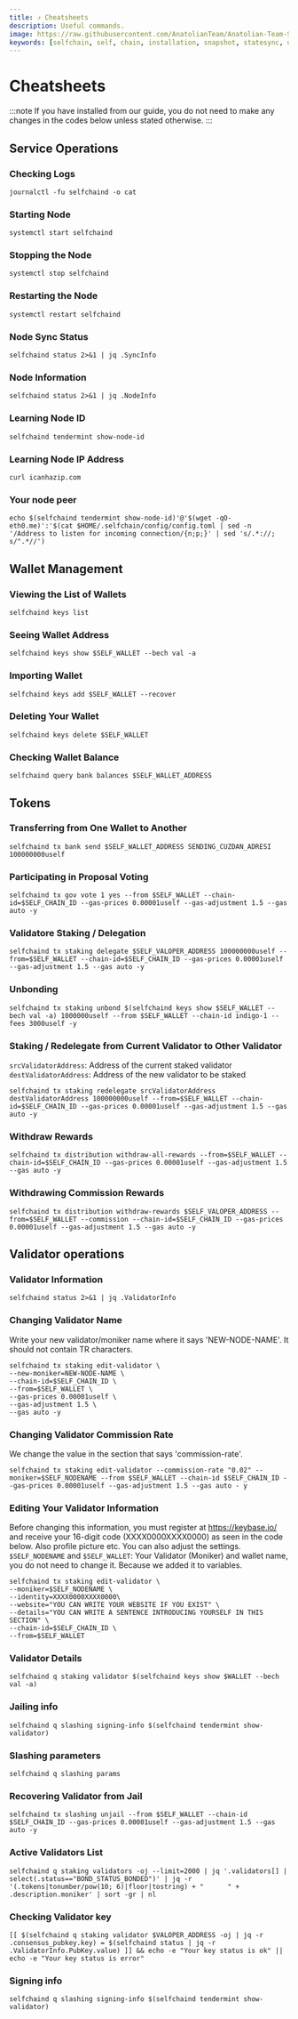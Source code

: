 ```yaml
---
title: ⤴️ Cheatsheets
description: Useful commands.
image: https://raw.githubusercontent.com/AnatolianTeam/Anatolian-Team-Services/main/docs/Testnet/Cosmos-Ecosystem/selfchain/img/SelfChain-Service-Cover.jpg
keywords: [selfchain, self, chain, installation, snapshot, statesync, update]
---
```


# Cheatsheets 
:::note
If you have installed from our guide, you do not need to make any changes in the codes below unless stated otherwise.
:::

## Service Operations

### Checking Logs
```
journalctl -fu selfchaind -o cat
```

### Starting Node
```
systemctl start selfchaind
```

### Stopping the Node
```
systemctl stop selfchaind
```

### Restarting the Node
```
systemctl restart selfchaind
```

### Node Sync Status
```
selfchaind status 2>&1 | jq .SyncInfo
```

### Node Information
```
selfchaind status 2>&1 | jq .NodeInfo
```

### Learning Node ID
```
selfchaind tendermint show-node-id
```

### Learning Node IP Address
```
curl icanhazip.com
```

### Your node peer
```
echo $(selfchaind tendermint show-node-id)'@'$(wget -qO- eth0.me)':'$(cat $HOME/.selfchain/config/config.toml | sed -n '/Address to listen for incoming connection/{n;p;}' | sed 's/.*://; s/".*//')
```

## Wallet Management

### Viewing the List of Wallets
```
selfchaind keys list
```

### Seeing Wallet Address
```
selfchaind keys show $SELF_WALLET --bech val -a
```

### Importing Wallet
```
selfchaind keys add $SELF_WALLET --recover
```

### Deleting Your Wallet
```
selfchaind keys delete $SELF_WALLET
```

### Checking Wallet Balance
```
selfchaind query bank balances $SELF_WALLET_ADDRESS
```

## Tokens

### Transferring from One Wallet to Another
```
selfchaind tx bank send $SELF_WALLET_ADDRESS SENDING_CUZDAN_ADRESI 100000000uself
```

### Participating in Proposal Voting
```
selfchaind tx gov vote 1 yes --from $SELF_WALLET --chain-id=$SELF_CHAIN_ID --gas-prices 0.00001uself --gas-adjustment 1.5 --gas auto -y
```

### Validatore Staking / Delegation
```
selfchaind tx staking delegate $SELF_VALOPER_ADDRESS 100000000uself --from=$SELF_WALLET --chain-id=$SELF_CHAIN_ID --gas-prices 0.00001uself --gas-adjustment 1.5 --gas auto -y
```
### Unbonding
```
selfchaind tx staking unbond $(selfchaind keys show $SELF_WALLET --bech val -a) 1000000uself --from $SELF_WALLET --chain-id indigo-1 --fees 3000uself -y
```

### Staking / Redelegate from Current Validator to Other Validator
`srcValidatorAddress`: Address of the current staked validator
`destValidatorAddress`: Address of the new validator to be staked
```
selfchaind tx staking redelegate srcValidatorAddress destValidatorAddress 100000000uself --from=$SELF_WALLET --chain-id=$SELF_CHAIN_ID --gas-prices 0.00001uself --gas-adjustment 1.5 --gas auto -y
```

### Withdraw Rewards
```
selfchaind tx distribution withdraw-all-rewards --from=$SELF_WALLET --chain-id=$SELF_CHAIN_ID --gas-prices 0.00001uself --gas-adjustment 1.5 --gas auto -y
```

### Withdrawing Commission Rewards

```
selfchaind tx distribution withdraw-rewards $SELF_VALOPER_ADDRESS --from=$SELF_WALLET --commission --chain-id=$SELF_CHAIN_ID --gas-prices 0.00001uself --gas-adjustment 1.5 --gas auto -y
```

## Validator operations

### Validator Information
```
selfchaind status 2>&1 | jq .ValidatorInfo
```

### Changing Validator Name
Write your new validator/moniker name where it says 'NEW-NODE-NAME'. It should not contain TR characters.
```
selfchaind tx staking edit-validator \
--new-moniker=NEW-NODE-NAME \
--chain-id=$SELF_CHAIN_ID \
--from=$SELF_WALLET \
--gas-prices 0.00001uself \
--gas-adjustment 1.5 \
--gas auto -y
```

### Changing Validator Commission Rate
We change the value in the section that says 'commission-rate'.
```
selfchaind tx staking edit-validator --commission-rate "0.02" --moniker=$SELF_NODENAME --from $SELF_WALLET --chain-id $SELF_CHAIN_ID --gas-prices 0.00001uself --gas-adjustment 1.5 --gas auto - y
```

### Editing Your Validator Information
Before changing this information, you must register at https://keybase.io/ and receive your 16-digit code (XXXX0000XXXX0000) as seen in the code below. Also profile picture etc. You can also adjust the settings.
`$SELF_NODENAME` and `$SELF_WALLET`: Your Validator (Moniker) and wallet name, you do not need to change it. Because we added it to variables.
```
selfchaind tx staking edit-validator \
--moniker=$SELF_NODENAME \
--identity=XXXX0000XXXX0000\
--website="YOU CAN WRITE YOUR WEBSITE IF YOU EXIST" \
--details="YOU CAN WRITE A SENTENCE INTRODUCING YOURSELF IN THIS SECTION" \
--chain-id=$SELF_CHAIN_ID \
--from=$SELF_WALLET
```

### Validator Details
```
selfchaind q staking validator $(selfchaind keys show $WALLET --bech val -a)
```

### Jailing info
```
selfchaind q slashing signing-info $(selfchaind tendermint show-validator)
```

### Slashing parameters
```
selfchaind q slashing params
```

### Recovering Validator from Jail
```
selfchaind tx slashing unjail --from $SELF_WALLET --chain-id $SELF_CHAIN_ID --gas-prices 0.00001uself --gas-adjustment 1.5 --gas auto -y
```

### Active Validators List
```
selfchaind q staking validators -oj --limit=2000 | jq '.validators[] | select(.status=="BOND_STATUS_BONDED")' | jq -r '(.tokens|tonumber/pow(10; 6)|floor|tostring) + " 	 " + .description.moniker' | sort -gr | nl
```

### Checking Validator key
```
[[ $(selfchaind q staking validator $VALOPER_ADDRESS -oj | jq -r .consensus_pubkey.key) = $(selfchaind status | jq -r .ValidatorInfo.PubKey.value) ]] && echo -e "Your key status is ok" || echo -e "Your key status is error"
```

### Signing info
```
selfchaind q slashing signing-info $(selfchaind tendermint show-validator)
```
